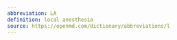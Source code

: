 ```yaml
---
abbreviation: LA
definition: local anesthesia
source: https://openmd.com/dictionary/abbreviations/l
---
```

